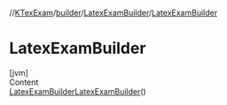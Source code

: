 //[KTexExam](../../../index.md)/[builder](../index.md)/[LatexExamBuilder](index.md)/[LatexExamBuilder](-latex-exam-builder.md)



# LatexExamBuilder  
[jvm]  
Content  
[LatexExamBuilder](index.md)[LatexExamBuilder](-latex-exam-builder.md)()  
  



